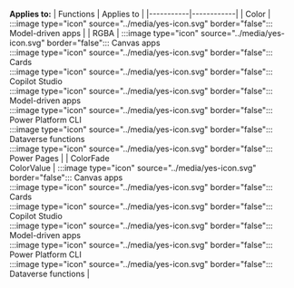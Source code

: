 **Applies to:** 
| Functions | Applies to |
|-----------|------------|
| Color | :::image type="icon" source="../media/yes-icon.svg" border="false"::: Model-driven apps |
| RGBA | :::image type="icon" source="../media/yes-icon.svg" border="false"::: Canvas apps</br>:::image type="icon" source="../media/yes-icon.svg" border="false"::: Cards</br>:::image type="icon" source="../media/yes-icon.svg" border="false"::: Copilot Studio</br>:::image type="icon" source="../media/yes-icon.svg" border="false"::: Model-driven apps</br>:::image type="icon" source="../media/yes-icon.svg" border="false"::: Power Platform CLI</br>:::image type="icon" source="../media/yes-icon.svg" border="false"::: Dataverse functions</br>:::image type="icon" source="../media/yes-icon.svg" border="false"::: Power Pages |
| ColorFade</br>ColorValue | :::image type="icon" source="../media/yes-icon.svg" border="false"::: Canvas apps</br>:::image type="icon" source="../media/yes-icon.svg" border="false"::: Cards</br>:::image type="icon" source="../media/yes-icon.svg" border="false"::: Copilot Studio</br>:::image type="icon" source="../media/yes-icon.svg" border="false"::: Model-driven apps</br>:::image type="icon" source="../media/yes-icon.svg" border="false"::: Power Platform CLI</br>:::image type="icon" source="../media/yes-icon.svg" border="false"::: Dataverse functions |

